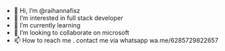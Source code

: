 - 👋 Hi, I’m @raihannafisz
- 👀 I’m interested in full stack developer
- 🌱 I’m currently learning 
- 💞️ I’m looking to collaborate on microsoft
- 📫 How to reach me . contact me via whatsapp wa.me/6285729822657

<!---
raihannafisz/raihannafisz is a ✨ special ✨ repository because its `README.md` (this file) appears on your GitHub profile.
You can click the Preview link to take a look at your changes.
--->
